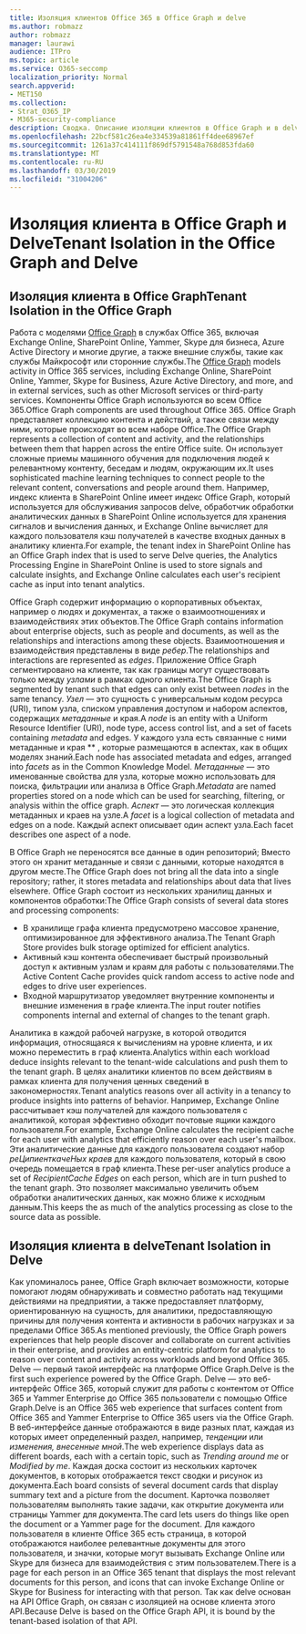 ```yaml
---
title: Изоляция клиентов Office 365 в Office Graph и delve
ms.author: robmazz
author: robmazz
manager: laurawi
audience: ITPro
ms.topic: article
ms.service: O365-seccomp
localization_priority: Normal
search.appverid:
- MET150
ms.collection:
- Strat_O365_IP
- M365-security-compliance
description: Сводка. Описание изоляции клиентов в Office Graph и в delve.
ms.openlocfilehash: 22bcf581c26ea4e334539a81861ff4dee68967ef
ms.sourcegitcommit: 1261a37c414111f869df5791548a768d853fda60
ms.translationtype: MT
ms.contentlocale: ru-RU
ms.lasthandoff: 03/30/2019
ms.locfileid: "31004206"
---
```

# <a name="tenant-isolation-in-the-office-graph-and-delve"></a><span data-ttu-id="ac1ee-103">Изоляция клиента в Office Graph и Delve</span><span class="sxs-lookup"><span data-stu-id="ac1ee-103">Tenant Isolation in the Office Graph and Delve</span></span>

## <a name="tenant-isolation-in-the-office-graph"></a><span data-ttu-id="ac1ee-104">Изоляция клиента в Office Graph</span><span class="sxs-lookup"><span data-stu-id="ac1ee-104">Tenant Isolation in the Office Graph</span></span>
<span data-ttu-id="ac1ee-105">Работа с моделями [Office Graph](https://dev.office.com/officegraph) в службах Office 365, включая Exchange Online, SharePoint Online, Yammer, Skype для бизнеса, Azure Active Directory и многие другие, а также внешние службы, такие как службы Майкрософт или сторонние службы.</span><span class="sxs-lookup"><span data-stu-id="ac1ee-105">The [Office Graph](https://dev.office.com/officegraph) models activity in Office 365 services, including Exchange Online, SharePoint Online, Yammer, Skype for Business, Azure Active Directory, and more, and in external services, such as other Microsoft services or third-party services.</span></span> <span data-ttu-id="ac1ee-106">Компоненты Office Graph используются во всем Office 365.</span><span class="sxs-lookup"><span data-stu-id="ac1ee-106">Office Graph components are used throughout Office 365.</span></span> <span data-ttu-id="ac1ee-107">Office Graph представляет коллекцию контента и действий, а также связи между ними, которые происходят во всем наборе Office.</span><span class="sxs-lookup"><span data-stu-id="ac1ee-107">The Office Graph represents a collection of content and activity, and the relationships between them that happen across the entire Office suite.</span></span> <span data-ttu-id="ac1ee-108">Он использует сложные приемы машинного обучения для подключения людей к релевантному контенту, беседам и людям, окружающим их.</span><span class="sxs-lookup"><span data-stu-id="ac1ee-108">It uses sophisticated machine learning techniques to connect people to the relevant content, conversations and people around them.</span></span> <span data-ttu-id="ac1ee-109">Например, индекс клиента в SharePoint Online имеет индекс Office Graph, который используется для обслуживания запросов delve, обработчик обработки аналитических данных в SharePoint Online используется для хранения сигналов и вычисления данных, и Exchange Online вычисляет для каждого пользователя кэш получателей в качестве входных данных в аналитику клиента.</span><span class="sxs-lookup"><span data-stu-id="ac1ee-109">For example, the tenant index in SharePoint Online has an Office Graph index that is used to serve Delve queries, the Analytics Processing Engine in SharePoint Online is used to store signals and calculate insights, and Exchange Online calculates each user's recipient cache as input into tenant analytics.</span></span>

<span data-ttu-id="ac1ee-110">Office Graph содержит информацию о корпоративных объектах, например о людях и документах, а также о взаимоотношениях и взаимодействиях этих объектов.</span><span class="sxs-lookup"><span data-stu-id="ac1ee-110">The Office Graph contains information about enterprise objects, such as people and documents, as well as the relationships and interactions among these objects.</span></span> <span data-ttu-id="ac1ee-111">Взаимоотношения и взаимодействия представлены в виде *ребер*.</span><span class="sxs-lookup"><span data-stu-id="ac1ee-111">The relationships and interactions are represented as *edges*.</span></span> <span data-ttu-id="ac1ee-112">Приложение Office Graph сегментировано на клиенте, так как границы могут существовать только между *узлами* в рамках одного клиента.</span><span class="sxs-lookup"><span data-stu-id="ac1ee-112">The Office Graph is segmented by tenant such that edges can only exist between *nodes* in the same tenancy.</span></span> <span data-ttu-id="ac1ee-113">*Узел* — это сущность с универсальным кодом ресурса (URI), типом узла, списком управления доступом и набором аспектов, содержащих *метаданные* и края.</span><span class="sxs-lookup"><span data-stu-id="ac1ee-113">A *node* is an entity with a Uniform Resource Identifier (URI), node type, access control list, and a set of facets containing *metadata* and edges.</span></span> <span data-ttu-id="ac1ee-114">У каждого узла есть связанные с ними метаданные и края \*\* , которые размещаются в аспектах, как в общих моделях знаний.</span><span class="sxs-lookup"><span data-stu-id="ac1ee-114">Each node has associated metadata and edges, arranged into *facets* as in the Common Knowledge Model.</span></span> <span data-ttu-id="ac1ee-115">*Метаданные* — это именованные свойства для узла, которые можно использовать для поиска, фильтрации или анализа в Office Graph.</span><span class="sxs-lookup"><span data-stu-id="ac1ee-115">*Metadata* are named properties stored on a node which can be used for searching, filtering, or analysis within the office graph.</span></span> <span data-ttu-id="ac1ee-116">*Аспект* — это логическая коллекция метаданных и краев на узле.</span><span class="sxs-lookup"><span data-stu-id="ac1ee-116">A *facet* is a logical collection of metadata and edges on a node.</span></span> <span data-ttu-id="ac1ee-117">Каждый аспект описывает один аспект узла.</span><span class="sxs-lookup"><span data-stu-id="ac1ee-117">Each facet describes one aspect of a node.</span></span> 

<span data-ttu-id="ac1ee-118">В Office Graph не переносятся все данные в один репозиторий; Вместо этого он хранит метаданные и связи с данными, которые находятся в другом месте.</span><span class="sxs-lookup"><span data-stu-id="ac1ee-118">The Office Graph does not bring all the data into a single repository; rather, it stores metadata and relationships about data that lives elsewhere.</span></span> <span data-ttu-id="ac1ee-119">Office Graph состоит из нескольких хранилищ данных и компонентов обработки:</span><span class="sxs-lookup"><span data-stu-id="ac1ee-119">The Office Graph consists of several data stores and processing components:</span></span>
- <span data-ttu-id="ac1ee-120">В хранилище графа клиента предусмотрено массовое хранение, оптимизированное для эффективного анализа.</span><span class="sxs-lookup"><span data-stu-id="ac1ee-120">The Tenant Graph Store provides bulk storage optimized for efficient analytics.</span></span>
- <span data-ttu-id="ac1ee-121">Активный кэш контента обеспечивает быстрый произвольный доступ к активным узлам и краям для работы с пользователями.</span><span class="sxs-lookup"><span data-stu-id="ac1ee-121">The Active Content Cache provides quick random access to active node and edges to drive user experiences.</span></span>
- <span data-ttu-id="ac1ee-122">Входной маршрутизатор уведомляет внутренние компоненты и внешние изменения в графе клиента.</span><span class="sxs-lookup"><span data-stu-id="ac1ee-122">The input router notifies components internal and external of changes to the tenant graph.</span></span>

<span data-ttu-id="ac1ee-123">Аналитика в каждой рабочей нагрузке, в которой отводится информация, относящаяся к вычислениям на уровне клиента, и их можно переместить в граф клиента.</span><span class="sxs-lookup"><span data-stu-id="ac1ee-123">Analytics within each workload deduce insights relevant to the tenant-wide calculations and push them to the tenant graph.</span></span> <span data-ttu-id="ac1ee-124">В целях аналитики клиентов по всем действиям в рамках клиента для получения ценных сведений в закономерностях.</span><span class="sxs-lookup"><span data-stu-id="ac1ee-124">Tenant analytics reasons over all activity in a tenancy to produce insights into patterns of behavior.</span></span> <span data-ttu-id="ac1ee-125">Например, Exchange Online рассчитывает кэш получателей для каждого пользователя с аналитикой, которая эффективно обходит почтовые ящики каждого пользователя.</span><span class="sxs-lookup"><span data-stu-id="ac1ee-125">For example, Exchange Online calculates the recipient cache for each user with analytics that efficiently reason over each user's mailbox.</span></span> <span data-ttu-id="ac1ee-126">Эти аналитические данные для каждого пользователя создают набор *реЦипиенткачеНых краев* для каждого пользователя, который в свою очередь помещается в граф клиента.</span><span class="sxs-lookup"><span data-stu-id="ac1ee-126">These per-user analytics produce a set of *RecipientCache Edges* on each person, which are in turn pushed to the tenant graph.</span></span> <span data-ttu-id="ac1ee-127">Это позволяет максимально увеличить объем обработки аналитических данных, как можно ближе к исходным данным.</span><span class="sxs-lookup"><span data-stu-id="ac1ee-127">This keeps the as much of the analytics processing as close to the source data as possible.</span></span>

## <a name="tenant-isolation-in-delve"></a><span data-ttu-id="ac1ee-128">Изоляция клиента в delve</span><span class="sxs-lookup"><span data-stu-id="ac1ee-128">Tenant Isolation in Delve</span></span>
<span data-ttu-id="ac1ee-129">Как упоминалось ранее, Office Graph включает возможности, которые помогают людям обнаруживать и совместно работать над текущими действиями на предприятии, а также предоставляет платформу, ориентированную на сущность, для аналитики, предоставляющую причины для получения контента и активности в рабочих нагрузках и за пределами Office 365.</span><span class="sxs-lookup"><span data-stu-id="ac1ee-129">As mentioned previously, the Office Graph powers experiences that help people discover and collaborate on current activities in their enterprise, and provides an entity-centric platform for analytics to reason over content and activity across workloads and beyond Office 365.</span></span> <span data-ttu-id="ac1ee-130">Delve — первый такой интерфейс на платформе Office Graph.</span><span class="sxs-lookup"><span data-stu-id="ac1ee-130">Delve is the first such experience powered by the Office Graph.</span></span>
<span data-ttu-id="ac1ee-131">Delve — это веб-интерфейс Office 365, который служит для работы с контентом от Office 365 и Yammer Enterprise до Office 365 пользователи с помощью Office Graph.</span><span class="sxs-lookup"><span data-stu-id="ac1ee-131">Delve is an Office 365 web experience that surfaces content from Office 365 and Yammer Enterprise to Office 365 users via the Office Graph.</span></span> <span data-ttu-id="ac1ee-132">В веб-интерфейсе данные отображаются в виде разных плат, каждая из которых имеет определенный раздел, например, *тенденции* или *изменения, внесенные мной*.</span><span class="sxs-lookup"><span data-stu-id="ac1ee-132">The web experience displays data as different boards, each with a certain topic, such as *Trending around me* or *Modified by me*.</span></span> <span data-ttu-id="ac1ee-133">Каждая доска состоит из нескольких карточек документов, в которых отображается текст сводки и рисунок из документа.</span><span class="sxs-lookup"><span data-stu-id="ac1ee-133">Each board consists of several document cards that display summary text and a picture from the document.</span></span> <span data-ttu-id="ac1ee-134">Карточка позволяет пользователям выполнять такие задачи, как открытие документа или страницы Yammer для документа.</span><span class="sxs-lookup"><span data-stu-id="ac1ee-134">The card lets users do things like open the document or a Yammer page for the document.</span></span> <span data-ttu-id="ac1ee-135">Для каждого пользователя в клиенте Office 365 есть страница, в которой отображаются наиболее релевантные документы для этого пользователя, и значки, которые могут вызывать Exchange Online или Skype для бизнеса для взаимодействия с этим пользователем.</span><span class="sxs-lookup"><span data-stu-id="ac1ee-135">There is a page for each person in an Office 365 tenant that displays the most relevant documents for this person, and icons that can invoke Exchange Online or Skype for Business for interacting with that person.</span></span> <span data-ttu-id="ac1ee-136">Так как delve основан на API Office Graph, он связан с изоляцией на основе клиента этого API.</span><span class="sxs-lookup"><span data-stu-id="ac1ee-136">Because Delve is based on the Office Graph API, it is bound by the tenant-based isolation of that API.</span></span>